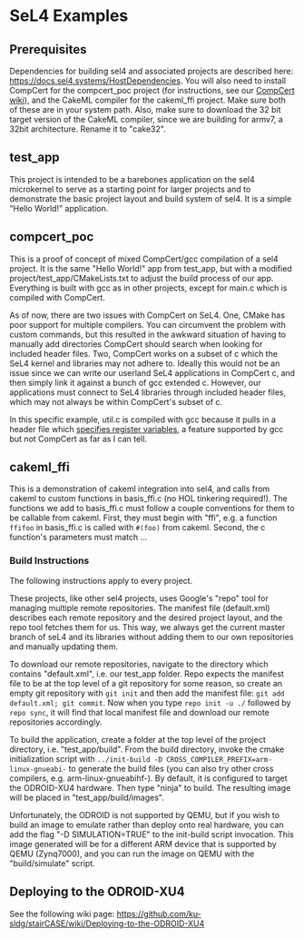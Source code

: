 # SeL4 Examples

## Prerequisites

Dependencies for building sel4 and associated projects are described here: https://docs.sel4.systems/HostDependencies. You will also need to install CompCert for the compcert_poc project (for instructions, see our [CompCert wiki](https://github.com/ku-sldg/CAPTools/wiki/crossCompiling)), and the CakeML compiler for the cakeml_ffi project. Make sure both of these are in your system path. Also, make sure to download the 32 bit target version of the CakeML compiler, since we are building for armv7, a 32bit architecture. Rename it to "cake32".

## test_app

This project is intended to be a barebones application on the sel4 microkernel to serve as a starting point for larger projects and to demonstrate the basic project layout and build system of sel4. It is a simple "Hello World!" application.

## compcert_poc

This is a proof of concept of mixed CompCert/gcc compilation of a sel4 project. It is the same "Hello World!" app from test_app, but with a modified project/test_app/CMakeLists.txt to adjust the build process of our app. Everything is built with gcc as in other projects, except for main.c which is compiled with CompCert.

As of now, there are two issues with CompCert on SeL4. One, CMake has poor support for multiple compilers. You can circumvent the problem with custom commands, but this resulted in the awkward situation of having to manually add directories CompCert should search when looking for included header files. Two, CompCert works on a subset of c which the SeL4 kernel and libraries may not adhere to. Ideally this would not be an issue since we can write our userland SeL4 applications in CompCert c, and then simply link it against a bunch of gcc extended c. However, our applications must connect to SeL4 libraries through included header files, which may not always be within CompCert's subset of c.

In this specific example, util.c is compiled with gcc because it pulls in a header file which [specifies register variables](https://gcc.gnu.org/onlinedocs/gcc/Local-Register-Variables.html), a feature supported by gcc but not CompCert as far as I can tell.

## cakeml_ffi

This is a demonstration of cakeml integration into sel4, and calls from cakeml to custom functions in basis_ffi.c (no HOL tinkering required!). The functions we add to basis_ffi.c must follow a couple conventions for them to be callable from cakeml. First, they must begin with "ffi", e.g. a function `ffifoo` in basis_ffi.c is called with `#(foo)` from cakeml. Second, the c function's parameters must match ...

### Build Instructions

The following instructions apply to every project.

These projects, like other sel4 projects, uses Google's "repo" tool for managing multiple remote repositories. The manifest file (default.xml) describes each remote repository and the desired project layout, and the repo tool fetches them for us. This way, we always get the current master branch of seL4 and its libraries without adding them to our own repositories and manually updating them.

To download our remote repositories, navigate to the directory which contains "default.xml", i.e. our test_app folder. Repo expects the manifest file to be at the top level of a git repository for some reason, so create an empty git repository with `git init` and then add the manifest file: `git add default.xml; git commit`. Now when you type `repo init -u ./` followed by `repo sync`, it will find that local manifest file and download our remote repositories accordingly.

To build the application, create a folder at the top level of the project directory, i.e. "test_app/build". From the build directory, invoke the cmake initialization script with `../init-build -D CROSS_COMPILER_PREFIX=arm-linux-gnueabi-` to generate the build files (you can also try other cross compilers, e.g. arm-linux-gnueabihf-). By default, it is configured to target the ODROID-XU4 hardware. Then type "ninja" to build. The resulting image will be placed in "test_app/build/images".

Unfortunately, the ODROID is not supported by QEMU, but if you wish to build an image to emulate rather than deploy onto real hardware, you can add the flag "-D SIMULATION=TRUE" to the init-build script invocation. This image generated will be for a different ARM device that is supported by QEMU (Zynq7000), and you can run the image on QEMU with the "build/simulate" script.

## Deploying to the ODROID-XU4

See the following wiki page:
https://github.com/ku-sldg/stairCASE/wiki/Deploying-to-the-ODROID-XU4
